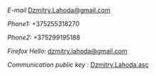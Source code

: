 *E-mail*  <Dzmitry.Lahoda@gmail.com>

*Phone1:*  +375255318270

*Phone2:*  +375299195188

*Firefox Hello:*  [dzmitry.lahoda@gmail.com](https://hello.firefox.com/5Yp4ENMtIpA)

*Communication public key :*  [Dzmitry.Lahoda.asc](Dzmitry.Lahoda.asc)

